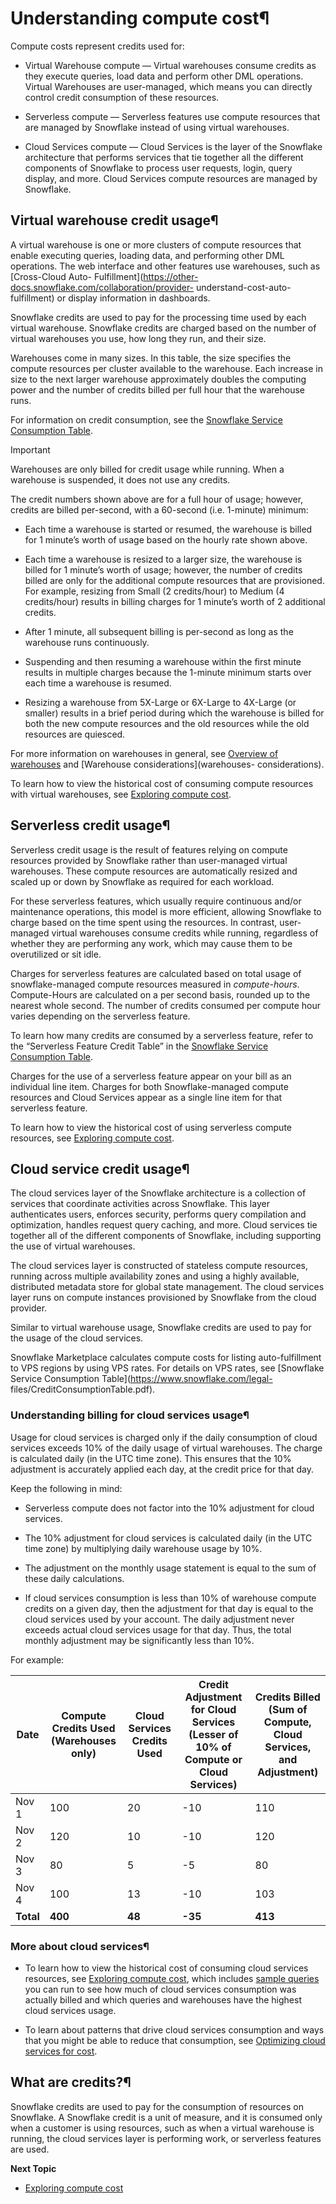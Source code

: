 # Understanding compute cost¶

Compute costs represent credits used for:

  * Virtual Warehouse compute — Virtual warehouses consume credits as they execute queries, load data and perform other DML operations. Virtual Warehouses are user-managed, which means you can directly control credit consumption of these resources.

  * Serverless compute — Serverless features use compute resources that are managed by Snowflake instead of using virtual warehouses.

  * Cloud Services compute — Cloud Services is the layer of the Snowflake architecture that performs services that tie together all the different components of Snowflake to process user requests, login, query display, and more. Cloud Services compute resources are managed by Snowflake.

## Virtual warehouse credit usage¶

A virtual warehouse is one or more clusters of compute resources that enable
executing queries, loading data, and performing other DML operations. The web
interface and other features use warehouses, such as [Cross-Cloud Auto-
Fulfillment](https://other-docs.snowflake.com/collaboration/provider-
understand-cost-auto-fulfillment) or display information in dashboards.

Snowflake credits are used to pay for the processing time used by each virtual
warehouse. Snowflake credits are charged based on the number of virtual
warehouses you use, how long they run, and their size.

Warehouses come in many sizes. In this table, the size specifies the compute
resources per cluster available to the warehouse. Each increase in size to the
next larger warehouse approximately doubles the computing power and the number
of credits billed per full hour that the warehouse runs.

For information on credit consumption, see the [Snowflake Service Consumption
Table](https://www.snowflake.com/legal-files/CreditConsumptionTable.pdf).

Important

Warehouses are only billed for credit usage while running. When a warehouse is
suspended, it does not use any credits.

The credit numbers shown above are for a full hour of usage; however, credits
are billed per-second, with a 60-second (i.e. 1-minute) minimum:

  * Each time a warehouse is started or resumed, the warehouse is billed for 1 minute’s worth of usage based on the hourly rate shown above.

  * Each time a warehouse is resized to a larger size, the warehouse is billed for 1 minute’s worth of usage; however, the number of credits billed are only for the additional compute resources that are provisioned. For example, resizing from Small (2 credits/hour) to Medium (4 credits/hour) results in billing charges for 1 minute’s worth of 2 additional credits.

  * After 1 minute, all subsequent billing is per-second as long as the warehouse runs continuously.

  * Suspending and then resuming a warehouse within the first minute results in multiple charges because the 1-minute minimum starts over each time a warehouse is resumed.

  * Resizing a warehouse from 5X-Large or 6X-Large to 4X-Large (or smaller) results in a brief period during which the warehouse is billed for both the new compute resources and the old resources while the old resources are quiesced.

For more information on warehouses in general, see [Overview of
warehouses](warehouses-overview) and [Warehouse considerations](warehouses-
considerations).

To learn how to view the historical cost of consuming compute resources with
virtual warehouses, see [Exploring compute cost](cost-exploring-compute).

## Serverless credit usage¶

Serverless credit usage is the result of features relying on compute resources
provided by Snowflake rather than user-managed virtual warehouses. These
compute resources are automatically resized and scaled up or down by Snowflake
as required for each workload.

For these serverless features, which usually require continuous and/or
maintenance operations, this model is more efficient, allowing Snowflake to
charge based on the time spent using the resources. In contrast, user-managed
virtual warehouses consume credits while running, regardless of whether they
are performing any work, which may cause them to be overutilized or sit idle.

Charges for serverless features are calculated based on total usage of
snowflake-managed compute resources measured in _compute-hours_. Compute-Hours
are calculated on a per second basis, rounded up to the nearest whole second.
The number of credits consumed per compute hour varies depending on the
serverless feature.

To learn how many credits are consumed by a serverless feature, refer to the
“Serverless Feature Credit Table” in the [Snowflake Service Consumption
Table](https://www.snowflake.com/legal-files/CreditConsumptionTable.pdf).

Charges for the use of a serverless feature appear on your bill as an
individual line item. Charges for both Snowflake-managed compute resources and
Cloud Services appear as a single line item for that serverless feature.

To learn how to view the historical cost of using serverless compute
resources, see [Exploring compute cost](cost-exploring-compute).

## Cloud service credit usage¶

The cloud services layer of the Snowflake architecture is a collection of
services that coordinate activities across Snowflake. This layer authenticates
users, enforces security, performs query compilation and optimization, handles
request query caching, and more. Cloud services tie together all of the
different components of Snowflake, including supporting the use of virtual
warehouses.

The cloud services layer is constructed of stateless compute resources,
running across multiple availability zones and using a highly available,
distributed metadata store for global state management. The cloud services
layer runs on compute instances provisioned by Snowflake from the cloud
provider.

Similar to virtual warehouse usage, Snowflake credits are used to pay for the
usage of the cloud services.

Snowflake Marketplace calculates compute costs for listing auto-fulfillment to
VPS regions by using VPS rates. For details on VPS rates, see [Snowflake
Service Consumption Table](https://www.snowflake.com/legal-
files/CreditConsumptionTable.pdf).

### Understanding billing for cloud services usage¶

Usage for cloud services is charged only if the daily consumption of cloud
services exceeds 10% of the daily usage of virtual warehouses. The charge is
calculated daily (in the UTC time zone). This ensures that the 10% adjustment
is accurately applied each day, at the credit price for that day.

Keep the following in mind:

  * Serverless compute does not factor into the 10% adjustment for cloud services.

  * The 10% adjustment for cloud services is calculated daily (in the UTC time zone) by multiplying daily warehouse usage by 10%.

  * The adjustment on the monthly usage statement is equal to the sum of these daily calculations.

  * If cloud services consumption is less than 10% of warehouse compute credits on a given day, then the adjustment for that day is equal to the cloud services used by your account. The daily adjustment never exceeds actual cloud services usage for that day. Thus, the total monthly adjustment may be significantly less than 10%.

For example:

Date | Compute Credits Used (Warehouses only) | Cloud Services Credits Used | Credit Adjustment for Cloud Services (Lesser of 10% of Compute or Cloud Services) | Credits Billed (Sum of Compute, Cloud Services, and Adjustment)  
---|---|---|---|---  
Nov 1 | 100 | 20 | -10 | 110  
Nov 2 | 120 | 10 | -10 | 120  
Nov 3 | 80 | 5 | -5 | 80  
Nov 4 | 100 | 13 | -10 | 103  
**Total** | **400** | **48** | **-35** | **413**  
  
### More about cloud services¶

  * To learn how to view the historical cost of consuming cloud services resources, see [Exploring compute cost](cost-exploring-compute), which includes [sample queries](cost-exploring-compute.html#label-cost-explore-query-cloud-services) you can run to see how much of cloud services consumption was actually billed and which queries and warehouses have the highest cloud services usage.

  * To learn about patterns that drive cloud services consumption and ways that you might be able to reduce that consumption, see [Optimizing cloud services for cost](cost-optimize.html#label-cost-optimizing-cloud-services).

## What are credits?¶

Snowflake credits are used to pay for the consumption of resources on
Snowflake. A Snowflake credit is a unit of measure, and it is consumed only
when a customer is using resources, such as when a virtual warehouse is
running, the cloud services layer is performing work, or serverless features
are used.

**Next Topic**

    

  * [Exploring compute cost](cost-exploring-compute)

